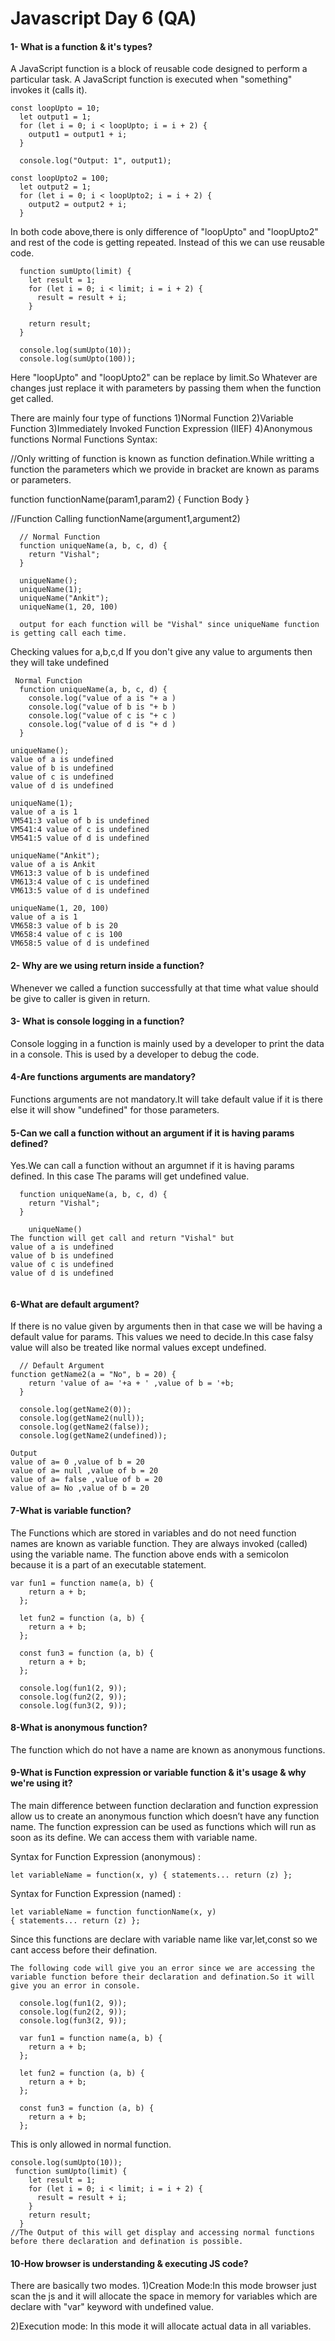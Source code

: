 # Javascript Day 6 (QA)


#### 1- What is a function & it's types?
A JavaScript function is a block of reusable code designed to perform a particular task. A JavaScript function is executed when "something" invokes it (calls it).

```
const loopUpto = 10;
  let output1 = 1;
  for (let i = 0; i < loopUpto; i = i + 2) {
    output1 = output1 + i;
  }

  console.log("Output: 1", output1);
```

```
const loopUpto2 = 100;
  let output2 = 1;
  for (let i = 0; i < loopUpto2; i = i + 2) {
    output2 = output2 + i;
  }

```

  In both code above,there is only difference of "loopUpto" and "loopUpto2" and rest of the code is getting repeated.
  Instead of this we can use reusable code.

```
  function sumUpto(limit) {
    let result = 1;
    for (let i = 0; i < limit; i = i + 2) {
      result = result + i;
    }

    return result;
  }

  console.log(sumUpto(10));
  console.log(sumUpto(100));
```

  Here "loopUpto" and "loopUpto2" can be replace by limit.So Whatever are changes just replace it with parameters by              passing them when the function get called. 

There are mainly four type of functions
1)Normal Function
2)Variable Function
3)Immediately Invoked Function Expression (IIEF)
4)Anonymous functions
                                                                                    Normal Functions
Syntax:

//Only writting of function is known as function defination.While writting a function the parameters which we provide in bracket are known as params or parameters.

function functionName(param1,param2)
{
    Function Body
}

//Function Calling
functionName(argument1,argument2)

```
  // Normal Function
  function uniqueName(a, b, c, d) {
    return "Vishal";
  }

  uniqueName(); 
  uniqueName(1); 
  uniqueName("Ankit"); 
  uniqueName(1, 20, 100)

  output for each function will be "Vishal" since uniqueName function is getting call each time.

```

Checking values for a,b,c,d
If you don't give any value to arguments then they will take undefined

```
 Normal Function
  function uniqueName(a, b, c, d) {
    console.log("value of a is "+ a )
    console.log("value of b is "+ b )
    console.log("value of c is "+ c )
    console.log("value of d is "+ d )
  }

uniqueName();  
value of a is undefined
value of b is undefined
value of c is undefined
value of d is undefined

uniqueName(1);  
value of a is 1
VM541:3 value of b is undefined
VM541:4 value of c is undefined
VM541:5 value of d is undefined

uniqueName("Ankit");  
value of a is Ankit
VM613:3 value of b is undefined
VM613:4 value of c is undefined
VM613:5 value of d is undefined

uniqueName(1, 20, 100)
value of a is 1
VM658:3 value of b is 20
VM658:4 value of c is 100
VM658:5 value of d is undefined
```
#### 2- Why are we using return inside a function?

   Whenever we called a function successfully at that time what value should be give to caller is given in return.
#### 3- What is console logging in a function?
   Console logging in a function is mainly used by a developer to print the data in a console.  This is used by a developer to         debug the code.

#### 4-Are functions arguments are mandatory?
 Functions arguments are not mandatory.It will take default value if it is there else it will show "undefined" for those parameters.

#### 5-Can we call a function without an argument if it is having params defined?

Yes.We can call a function without an argumnet if it is having params defined.  In this case The params will get undefined 
   value.
```
  function uniqueName(a, b, c, d) {
    return "Vishal";
  }

    uniqueName()
The function will get call and return "Vishal" but   
value of a is undefined 
value of b is undefined 
value of c is undefined 
value of d is undefined
    
```

#### 6-What are default argument?

If there is no value given by arguments then in that case we will be having a default value for params. This values we need to decide.In this case falsy value will also be treated like normal values except undefined.
```
  // Default Argument
function getName2(a = "No", b = 20) {
    return 'value of a= '+a + ' ,value of b = '+b;
  }

  console.log(getName2(0));
  console.log(getName2(null));
  console.log(getName2(false));
  console.log(getName2(undefined));

Output
value of a= 0 ,value of b = 20
value of a= null ,value of b = 20
value of a= false ,value of b = 20
value of a= No ,value of b = 20
```
#### 7-What is variable function?

The Functions which are stored in variables and do not need function names are known as variable function. They are always invoked (called) using the variable name. The function above ends with a semicolon because it is a part of an executable statement.

```
var fun1 = function name(a, b) {
    return a + b;
  };

  let fun2 = function (a, b) {
    return a + b;
  };

  const fun3 = function (a, b) {
    return a + b;
  };

  console.log(fun1(2, 9));
  console.log(fun2(2, 9));
  console.log(fun3(2, 9));
```

#### 8-What is anonymous function?

The function which do not have a name are known as anonymous functions.

#### 9-What is Function expression or variable function & it's usage & why we're using it?

The main difference between function declaration and function expression allow us to create an anonymous function which doesn’t have any function name.
The function expression can be used as functions which will run as soon as its define.
We can access them with variable name.

Syntax for Function Expression (anonymous) :  

```
let variableName = function(x, y) { statements... return (z) };
```
Syntax for Function Expression (named) :  

```
let variableName = function functionName(x, y) 
{ statements... return (z) };
```

Since this functions are declare with variable name like var,let,const so we cant access before their defination.
```
The following code will give you an error since we are accessing the variable function before their declaration and defination.So it will give you an error in console.

  console.log(fun1(2, 9));
  console.log(fun2(2, 9));
  console.log(fun3(2, 9));

  var fun1 = function name(a, b) {
    return a + b;
  };

  let fun2 = function (a, b) {
    return a + b;
  };

  const fun3 = function (a, b) {
    return a + b;
  };
```

This is only allowed in normal function.

```
console.log(sumUpto(10)); 
 function sumUpto(limit) { 
    let result = 1; 
    for (let i = 0; i < limit; i = i + 2) { 
      result = result + i; 
    } 
    return result; 
  }
//The Output of this will get display and accessing normal functions before there declaration and defination is possible.
```
#### 10-How browser is understanding & executing JS code?

There are basically two modes.
1)Creation Mode:In this mode browser just scan the js and it will allocate the space in memory for variables which are declare with "var" keyword with undefined value.

2)Execution mode: In this mode it will allocate actual data in all variables.



